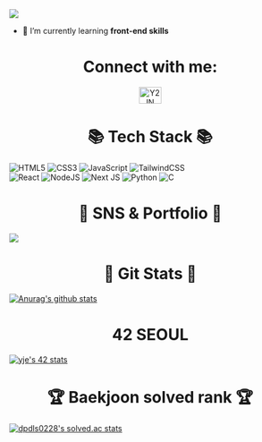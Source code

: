 <img src="https://capsule-render.vercel.app/api?type=waving&color=timeGradient&height=300&section=header&text=👩🏻‍💻Y2IN%20Github👩🏻‍💻&fontSize=90" />

- 🌱 I’m currently learning **front-end skills**
<h1 align="center">Connect with me:</h1>
<p align="center">
<a href="https://www.instagram.com/y2in_oo/" target="blank"><img align="center" src="https://raw.githubusercontent.com/rahuldkjain/github-profile-readme-generator/master/src/images/icons/Social/instagram.svg" alt="Y2IN" height="30" width="40" /></a>
</p>
 
<h1 align="center">📚 Tech Stack 📚</h1>

<p align="center">
  
![HTML5](https://img.shields.io/badge/html5-%23E34F26.svg?style=for-the-badge&logo=html5&logoColor=white)
![CSS3](https://img.shields.io/badge/css3-%231572B6.svg?style=for-the-badge&logo=css3&logoColor=white)
![JavaScript](https://img.shields.io/badge/javascript-%23323330.svg?style=for-the-badge&logo=javascript&logoColor=%23F7DF1E)
![TailwindCSS](https://img.shields.io/badge/tailwindcss-%2338B2AC.svg?style=for-the-badge&logo=tailwind-css&logoColor=white)  
![React](https://img.shields.io/badge/react-%2320232a.svg?style=for-the-badge&logo=react&logoColor=%2361DAFB)
![NodeJS](https://img.shields.io/badge/node.js-6DA55F?style=for-the-badge&logo=node.js&logoColor=white)
![Next JS](https://img.shields.io/badge/Next-black?style=for-the-badge&logo=next.js&logoColor=white)
![Python](https://img.shields.io/badge/python-3670A0?style=for-the-badge&logo=python&logoColor=ffdd54)
![C](https://img.shields.io/badge/c-%2300599C.svg?style=for-the-badge&logo=c&logoColor=white)
</p>

<h1 align="center">🎨 SNS & Portfolio 🎨</h1>

<a href="https://www.notion.so/iamyje/HI-YJE-ba3111d2c8624c9ea883c1053dc51051" target="blank"><img align="center" src="https://img.shields.io/badge/Notion-%23000000.svg?style=for-the-badge&logo=notion&logoColor=white"/></a>

<h1 align="center">🌈 Git Stats 🌈</h1>

[![Anurag's github stats](https://github-readme-stats.vercel.app/api?username=Y2IN)](https://github.com/anuraghazra/github-readme-stats)

<h1 align="center">42 SEOUL</h1>
<a href="https://github.com/JaeSeoKim/badge42"><img src="https://badge42.vercel.app/api/v2/cl5ccekbo007809megmib8wjg/stats?cursusId=21&coalitionId=88" alt="yje's 42 stats" /></a>

<h1 align="center">🏆 Baekjoon solved rank 🏆</h1>
	
[![dpdls0228's solved.ac stats](https://github-readme-solvedac.hyp3rflow.vercel.app/api/?handle=dpdls0228)](https://solved.ac/profile/dpdls0228)

</div>
